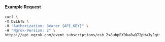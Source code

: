 <!-- Code generated for API Clients. DO NOT EDIT. -->

#### Example Request

```bash
curl \
-X DELETE \
-H "Authorization: Bearer {API_KEY}" \
-H "Ngrok-Version: 2" \
https://api.ngrok.com/event_subscriptions/esb_2x8ubpRY9ka8wQ72pHwJyJqtfW9/sources/ip_policy_updated.v0
```
